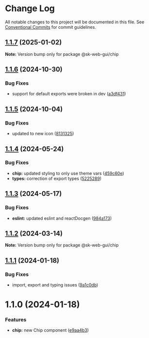 # Change Log

All notable changes to this project will be documented in this file.
See [Conventional Commits](https://conventionalcommits.org) for commit guidelines.

## [1.1.7](https://github.com/Sundsvallskommun/web-shared-components/compare/@sk-web-gui/chip@1.1.6...@sk-web-gui/chip@1.1.7) (2025-01-02)

**Note:** Version bump only for package @sk-web-gui/chip

## [1.1.6](https://github.com/Sundsvallskommun/web-shared-components/compare/@sk-web-gui/chip@1.1.5...@sk-web-gui/chip@1.1.6) (2024-10-30)

### Bug Fixes

- support for default exports were broken in dev ([a3df431](https://github.com/Sundsvallskommun/web-shared-components/commit/a3df431658d2e7650bd14b94ca18af797065bea3))

## [1.1.5](https://github.com/Sundsvallskommun/web-shared-components/compare/@sk-web-gui/chip@1.1.4...@sk-web-gui/chip@1.1.5) (2024-10-04)

### Bug Fixes

- updated to new icon ([8131325](https://github.com/Sundsvallskommun/web-shared-components/commit/813132578cfd4a26f7a4db1ebca3e218b9b6d5f4))

## [1.1.4](https://github.com/Sundsvallskommun/web-shared-components/compare/@sk-web-gui/chip@1.1.3...@sk-web-gui/chip@1.1.4) (2024-05-24)

### Bug Fixes

- **chip:** updated styling to only use theme vars ([459c60e](https://github.com/Sundsvallskommun/web-shared-components/commit/459c60edd07ce0c246e17458622e112b497ad4f3))
- **types:** correction of export types ([5225289](https://github.com/Sundsvallskommun/web-shared-components/commit/52252890b4206faa9bc70111e75f1ef818e0d8fe))

## [1.1.3](https://github.com/Sundsvallskommun/web-shared-components/compare/@sk-web-gui/chip@1.1.2...@sk-web-gui/chip@1.1.3) (2024-05-17)

### Bug Fixes

- **eslint:** updated eslint and reactDocgen ([984a173](https://github.com/Sundsvallskommun/web-shared-components/commit/984a17371f052a0cbe23d01fd31722f0fa2a56eb))

## [1.1.2](https://github.com/Sundsvallskommun/web-shared-components/compare/@sk-web-gui/chip@1.1.1...@sk-web-gui/chip@1.1.2) (2024-03-14)

**Note:** Version bump only for package @sk-web-gui/chip

## [1.1.1](https://github.com/Sundsvallskommun/web-shared-components/compare/@sk-web-gui/chip@1.1.0...@sk-web-gui/chip@1.1.1) (2024-01-18)

### Bug Fixes

- import, export and typing issues ([9a1c0db](https://github.com/Sundsvallskommun/web-shared-components/commit/9a1c0db0bd92b5ea09f23cf3e861e124819d6063))

# 1.1.0 (2024-01-18)

### Features

- **chip:** new Chip component ([e9aa4b3](https://github.com/Sundsvallskommun/web-shared-components/commit/e9aa4b3e49aae1c8905bd4155a7378433ac7734f))
